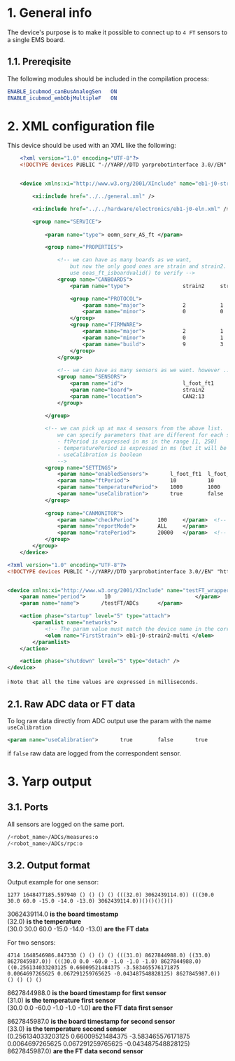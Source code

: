 # 1. General info
The device's purpose is to make it possible to connect up to `4 FT` sensors to a single EMS board.

## 1.1. Prereqisite
The following modules should be included in the compilation process:

```cmake
ENABLE_icubmod_canBusAnalogSen   ON
ENABLE_icubmod_embObjMultipleF   ON
```

# 2. XML configuration file

This device should be used with an XML like the following:

```xml
    <?xml version="1.0" encoding="UTF-8"?>
    <!DOCTYPE devices PUBLIC "-//YARP//DTD yarprobotinterface 3.0//EN" "http://www.yarp.it/DTD/yarprobotinterfaceV3.0.dtd">


    <device xmlns:xi="http://www.w3.org/2001/XInclude" name="eb1-j0-strain2-multi" type="embObjMultipleFTsensors">

        <xi:include href="../../general.xml" />

        <xi:include href="../../hardware/electronics/eb1-j0-eln.xml" />

        <group name="SERVICE">
            
            <param name="type"> eomn_serv_AS_ft </param>

            <group name="PROPERTIES">

                <!-- we can have as many boards as we want, 
                    but now the only good ones are strain and strain2. 
                    use eoas_ft_isboardvalid() to verify -->
                <group name="CANBOARDS">
                    <param name="type">                 strain2     strain      </param>

                    <group name="PROTOCOL">
                        <param name="major">            2           1           </param>    
                        <param name="minor">            0           0           </param>     
                    </group>                    
                    <group name="FIRMWARE">
                        <param name="major">            2           1           </param>    
                        <param name="minor">            0           1           </param> 
                        <param name="build">            9           3           </param>
                    </group>
                </group>
                
                <!-- we can have as many sensors as we want. however ... -->
                <group name="SENSORS">
                    <param name="id">                   l_foot_ft1      l_foot_ft2      l_foot_ft3  </param>
                    <param name="board">                strain2         strain2         strain      </param>
                    <param name="location">             CAN2:13         CAN1:12         CAN2:11     </param>
                </group>                
            
            </group>

            <!-- we can pick up at max 4 sensors from the above list. 
                we can specify parameters that are different for each sensor 
                - ftPeriod is expressed in ms in the range [1, 250]
                - temperaturePeriod is expressed in ms (but it will be used in seconds).
                - useCalibration is boolean
                -->
            <group name="SETTINGS">        
                <param name="enabledSensors">       l_foot_ft1  l_foot_ft2  l_foot_ft3      </param>
                <param name="ftPeriod">             10          10          10              </param> <!-- ms -->
                <param name="temperaturePeriod">    1000        1000        0               </param> <!-- ms -->
                <param name="useCalibration">       true        false       true            </param>           
            </group>       
        
            <group name="CANMONITOR">        
                <param name="checkPeriod">      100     </param>  <!-- ms -->
                <param name="reportMode">       ALL     </param>
                <param name="ratePeriod">       20000   </param>  <!-- ms -->
            </group>    
        </group>
    </device>
```

```xml
<?xml version="1.0" encoding="UTF-8"?>
<!DOCTYPE devices PUBLIC "-//YARP//DTD yarprobotinterface 3.0//EN" "http://www.yarp.it/DTD/yarprobotinterfaceV3.0.dtd">


<device xmlns:xi="http://www.w3.org/2001/XInclude" name="testFT_wrapper" type="multipleanalogsensorsserver">
    <param name="period">      10                           </param>
    <param name="name">       /testFT/ADCs      </param>

    <action phase="startup" level="5" type="attach">
        <paramlist name="networks">
            <!-- The param value must match the device name in the corresponding body_part-ebX-jA_B-strain.xml file -->
            <elem name="FirstStrain"> eb1-j0-strain2-multi </elem>
        </paramlist>
    </action>

    <action phase="shutdown" level="5" type="detach" />
</device>
```

ℹ️ `Note that all the time values are expressed in milliseconds.`

## 2.1. Raw ADC data or FT data
To log raw data directly from ADC output use the param with the name `useCalibration`

```xml
<param name="useCalibration">       true        false       true            </param>           
```

if `false` raw data are logged from the correspondent sensor.


# 3. Yarp output

## 3.1. Ports

All sensors are logged on the same port.  

```bash
/<robot_name>/ADCs/measures:o 
/<robot_name>/ADCs/rpc:o

```

## 3.2. Output format

Output example for one sensor:  
```
1277 1648477185.597940 () () () () (((32.0) 3062439114.0)) (((30.0 30.0 60.0 -15.0 -14.0 -13.0) 3062439114.0))()()()()()  
```

3062439114.0 **is the board timestamp**  
(32.0) **is the temperature**    
(30.0 30.0 60.0 -15.0 -14.0 -13.0) **are the FT data**  

For two sensors:
```
4714 1648546986.847330 () () () () (((31.0) 8627844988.0) ((33.0) 8627845987.0)) (((30.0 0.0 -60.0 -1.0 -1.0 -1.0) 8627844988.0) ((0.256134033203125 0.66009521484375 -3.583465576171875 0.0064697265625 0.067291259765625 -0.043487548828125) 8627845987.0)) () () () ()
```
8627844988.0 **is the board timestamp for first sensor**  
(31.0) **is the temperature first sensor**    
(30.0 0.0 -60.0 -1.0 -1.0 -1.0) **are the FT data first sensor**  

8627845987.0 **is the board timestamp for second sensor**  
(33.0) **is the temperature second sensor**    
(0.256134033203125 0.66009521484375 -3.583465576171875 0.0064697265625 0.067291259765625 -0.043487548828125) 8627845987.0) **are the FT data second sensor**  